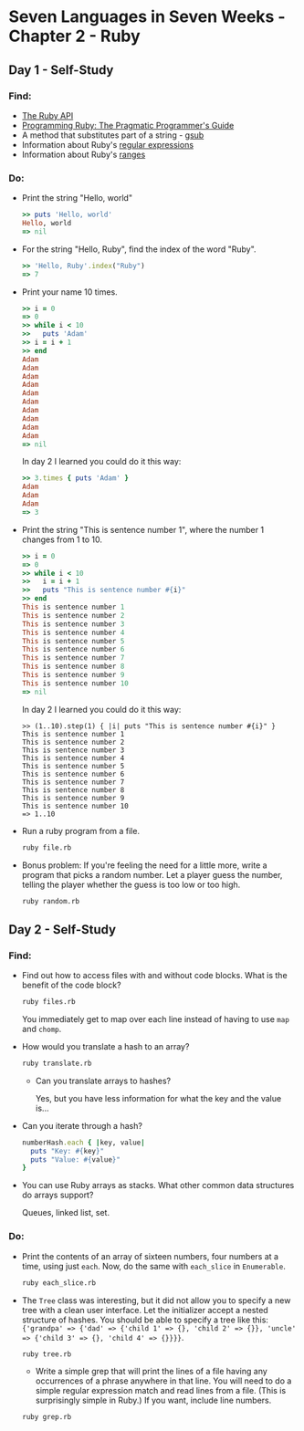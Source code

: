 # Seven Languages in Seven Weeks - Chapter 2 - Ruby

## Day 1 - Self-Study

### Find:

- [The Ruby API](https://ruby-doc.org/core-2.6.5/)
- [Programming Ruby: The Pragmatic Programmer's Guide](https://ruby-doc.org/core-2.6.5/)
- A method that substitutes part of a string - [gsub](https://ruby-doc.org/core-2.6.5/String.html#method-i-gsub)
- Information about Ruby's [regular expressions](https://ruby-doc.org/core-2.6.5/Regexp.html)
- Information about Ruby's [ranges](https://ruby-doc.org/core-2.6.5/Range.html)

### Do:

- Print the string "Hello, world"

  ```ruby
  >> puts 'Hello, world'
  Hello, world
  => nil
  ```

- For the string "Hello, Ruby", find the index of the word "Ruby".


    ```ruby
    >> 'Hello, Ruby'.index("Ruby")
    => 7
    ```

- Print your name 10 times.

  ```ruby
  >> i = 0
  => 0
  >> while i < 10
  >>   puts 'Adam'
  >> i = i + 1
  >> end
  Adam
  Adam
  Adam
  Adam
  Adam
  Adam
  Adam
  Adam
  Adam
  Adam
  => nil
  ```

  In day 2 I learned you could do it this way:

  ```ruby
  >> 3.times { puts 'Adam' }
  Adam
  Adam
  Adam
  => 3
  ```

- Print the string "This is sentence number 1", where the number 1 changes from 1 to 10.

  ```ruby
  >> i = 0
  => 0
  >> while i < 10
  >>   i = i + 1
  >>   puts "This is sentence number #{i}"
  >> end
  This is sentence number 1
  This is sentence number 2
  This is sentence number 3
  This is sentence number 4
  This is sentence number 5
  This is sentence number 6
  This is sentence number 7
  This is sentence number 8
  This is sentence number 9
  This is sentence number 10
  => nil
  ```

  In day 2 I learned you could do it this way:

  ```
  >> (1..10).step(1) { |i| puts "This is sentence number #{i}" }
  This is sentence number 1
  This is sentence number 2
  This is sentence number 3
  This is sentence number 4
  This is sentence number 5
  This is sentence number 6
  This is sentence number 7
  This is sentence number 8
  This is sentence number 9
  This is sentence number 10
  => 1..10
  ```

- Run a ruby program from a file.

  ```bash
  ruby file.rb
  ```

- Bonus problem: If you're feeling the need for a little more, write a program that picks a random number. Let a player guess the number, telling the player whether the guess is too low or too high.

  ```bash
  ruby random.rb
  ```

## Day 2 - Self-Study

### Find:

- Find out how to access files with and without code blocks. What is the benefit of the code block?

  ```bash
  ruby files.rb
  ```

  You immediately get to map over each line instead of having to use `map` and `chomp`.

- How would you translate a hash to an array?

  ```bash
  ruby translate.rb
  ```

  - Can you translate arrays to hashes?

    Yes, but you have less information for what the key and the value is...

- Can you iterate through a hash?

  ```ruby
  numberHash.each { |key, value|
    puts "Key: #{key}"
    puts "Value: #{value}"
  }
  ```

- You can use Ruby arrays as stacks. What other common data structures do arrays support?

  Queues, linked list, set.

### Do:

- Print the contents of an array of sixteen numbers, four numbers at a time, using just `each`. Now, do the same with `each_slice` in `Enumerable`.

  ```bash
  ruby each_slice.rb
  ```

- The `Tree` class was interesting, but it did not allow you to specify a new tree with a clean user interface. Let the initializer accept a nested structure of hashes. You should be able to specify a tree like this: `{'grandpa' => {'dad' => {'child 1' => {}, 'child 2' => {}}, 'uncle' => {'child 3' => {}, 'child 4' => {}}}}`.

  ```bash
  ruby tree.rb
  ```

  - Write a simple grep that will print the lines of a file having any occurrences of a phrase anywhere in that line. You will need to do a simple regular expression match and read lines from a file. (This is surprisingly simple in Ruby.) If you want, include line numbers.

  ```bash
  ruby grep.rb
  ```
